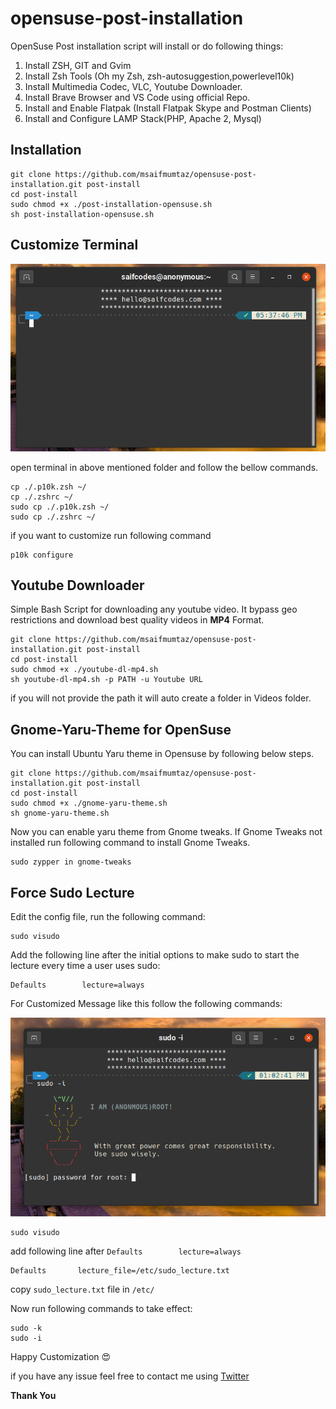 # opensuse-post-installation
OpenSuse Post installation script will install or do following things:

1. Install ZSH, GIT and Gvim
2. Install Zsh Tools (Oh my Zsh, zsh-autosuggestion,powerlevel10k)
3. Install Multimedia Codec, VLC, Youtube Downloader.
4. Install Brave Browser and VS Code using official Repo.
5. Install and Enable Flatpak (Install Flatpak Skype and Postman Clients)
6. Install and Configure LAMP Stack(PHP, Apache 2, Mysql)


## Installation
```
git clone https://github.com/msaifmumtaz/opensuse-post-installation.git post-install
cd post-install
sudo chmod +x ./post-installation-opensuse.sh
sh post-installation-opensuse.sh
```

## Customize Terminal

![Terminal](
https://raw.githubusercontent.com/msaifmumtaz/opensuse-post-installation/master/terminal.png)

open terminal in above mentioned folder and follow the bellow commands.

```
cp ./.p10k.zsh ~/
cp ./.zshrc ~/
sudo cp ./.p10k.zsh ~/
sudo cp ./.zshrc ~/
```
if you want to customize run following command

```
p10k configure
```
## Youtube Downloader

Simple Bash Script for downloading any youtube video. It bypass geo restrictions and download best quality videos in **MP4** Format.

```
git clone https://github.com/msaifmumtaz/opensuse-post-installation.git post-install
cd post-install
sudo chmod +x ./youtube-dl-mp4.sh
sh youtube-dl-mp4.sh -p PATH -u Youtube URL
```
if you will not provide the path it will auto create a folder in Videos folder.

## Gnome-Yaru-Theme for OpenSuse

You can install Ubuntu Yaru theme in Opensuse by following below steps.
```
git clone https://github.com/msaifmumtaz/opensuse-post-installation.git post-install
cd post-install
sudo chmod +x ./gnome-yaru-theme.sh
sh gnome-yaru-theme.sh
```
Now you can enable yaru theme from Gnome tweaks. If Gnome Tweaks not installed run following command to install Gnome Tweaks.
```
sudo zypper in gnome-tweaks
```
## Force Sudo Lecture

Edit the config file, run the following command:
```
sudo visudo
```
Add the following line after the initial options to make sudo to start the lecture every time a user uses sudo:
```
Defaults        lecture=always
```

For Customized Message like this follow the following commands:

![Terminal](
https://raw.githubusercontent.com/msaifmumtaz/opensuse-post-installation/master/sudo_lecture.png)

```
sudo visudo
```

add following line after ```Defaults        lecture=always```

```
Defaults       lecture_file=/etc/sudo_lecture.txt
```

copy ```sudo_lecture.txt``` file in ```/etc/```

Now run following commands to take effect:

```
sudo -k
sudo -i
```
Happy Customization :heart_eyes:

if you have any issue feel free to contact me using [Twitter](https://twitter.com/msaifmumtaz)


**Thank You**